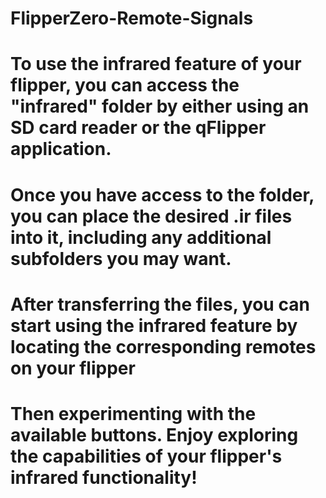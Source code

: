 # FlipperZero-Remote-Signals
# To use the infrared feature of your flipper, you can access the "infrared" folder by either using an SD card reader or the qFlipper application. 
# Once you have access to the folder, you can place the desired .ir files into it, including any additional subfolders you may want.

# After transferring the files, you can start using the infrared feature by locating the corresponding remotes on your flipper 
# Then experimenting with the available buttons. Enjoy exploring the capabilities of your flipper's infrared functionality!
